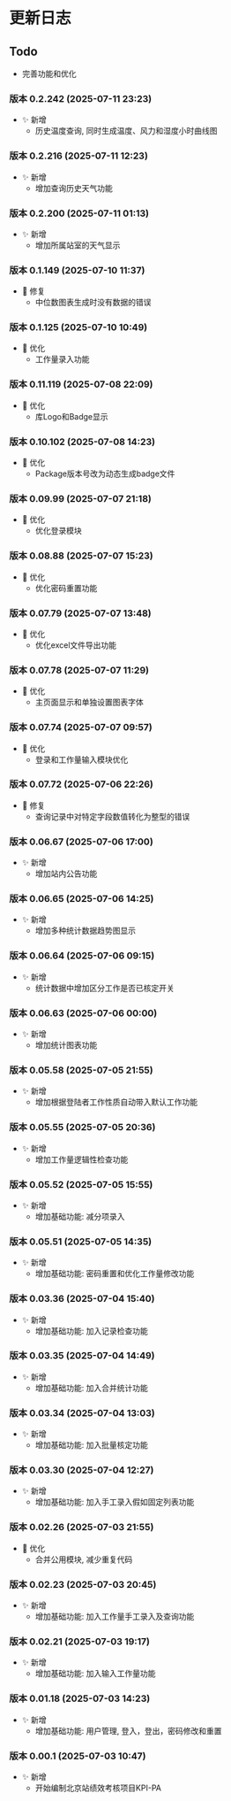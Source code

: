 # 更新日志

## Todo

- 完善功能和优化

### 版本 0.2.242 (2025-07-11 23:23)

- ✨ 新增
  - 历史温度查询, 同时生成温度、风力和湿度小时曲线图

### 版本 0.2.216 (2025-07-11 12:23)

- ✨ 新增
  - 增加查询历史天气功能

### 版本 0.2.200 (2025-07-11 01:13)

- ✨ 新增
  - 增加所属站室的天气显示

### 版本 0.1.149 (2025-07-10 11:37)

- 🐞 修复
  - 中位数图表生成时没有数据的错误

### 版本 0.1.125 (2025-07-10 10:49)

- 🚀 优化
  - 工作量录入功能

### 版本 0.11.119 (2025-07-08 22:09)

- 🚀 优化
  - 库Logo和Badge显示

### 版本 0.10.102 (2025-07-08 14:23)

- 🚀 优化
  - Package版本号改为动态生成badge文件

### 版本 0.09.99 (2025-07-07 21:18)

- 🚀 优化
  - 优化登录模块

### 版本 0.08.88 (2025-07-07 15:23)

- 🚀 优化
  - 优化密码重置功能

### 版本 0.07.79 (2025-07-07 13:48)

- 🚀 优化
  - 优化excel文件导出功能

### 版本 0.07.78 (2025-07-07 11:29)

- 🚀 优化
  - 主页面显示和单独设置图表字体

### 版本 0.07.74 (2025-07-07 09:57)

- 🚀 优化
  - 登录和工作量输入模块优化

### 版本 0.07.72 (2025-07-06 22:26)

- 🐞 修复
  - 查询记录中对特定字段数值转化为整型的错误

### 版本 0.06.67 (2025-07-06 17:00)

- ✨ 新增
  - 增加站内公告功能

### 版本 0.06.65 (2025-07-06 14:25)

- ✨ 新增
  - 增加多种统计数据趋势图显示

### 版本 0.06.64 (2025-07-06 09:15)

- ✨ 新增
  - 统计数据中增加区分工作是否已核定开关

### 版本 0.06.63 (2025-07-06 00:00)

- ✨ 新增
  - 增加统计图表功能

### 版本 0.05.58 (2025-07-05 21:55)

- ✨ 新增
  - 增加根据登陆者工作性质自动带入默认工作功能

### 版本 0.05.55 (2025-07-05 20:36)

- ✨ 新增
  - 增加工作量逻辑性检查功能

### 版本 0.05.52 (2025-07-05 15:55)

- ✨ 新增
  - 增加基础功能: 减分项录入

### 版本 0.05.51 (2025-07-05 14:35)

- ✨ 新增
  - 增加基础功能: 密码重置和优化工作量修改功能

### 版本 0.03.36 (2025-07-04 15:40)

- ✨ 新增
  - 增加基础功能: 加入记录检查功能

### 版本 0.03.35 (2025-07-04 14:49)

- ✨ 新增
  - 增加基础功能: 加入合并统计功能

### 版本 0.03.34 (2025-07-04 13:03)

- ✨ 新增
  - 增加基础功能: 加入批量核定功能

### 版本 0.03.30 (2025-07-04 12:27)

- ✨ 新增
  - 增加基础功能: 加入手工录入假如固定列表功能

### 版本 0.02.26 (2025-07-03 21:55)

- 🚀 优化
  - 合并公用模块, 减少重复代码

### 版本 0.02.23 (2025-07-03 20:45)

- ✨ 新增
  - 增加基础功能: 加入工作量手工录入及查询功能

### 版本 0.02.21 (2025-07-03 19:17)

- ✨ 新增
  - 增加基础功能: 加入输入工作量功能

### 版本 0.01.18 (2025-07-03 14:23)

- ✨ 新增
  - 增加基础功能: 用户管理, 登入，登出，密码修改和重置

### 版本 0.00.1 (2025-07-03 10:47)

- ✨ 新增
  - 开始编制北京站绩效考核项目KPI-PA
